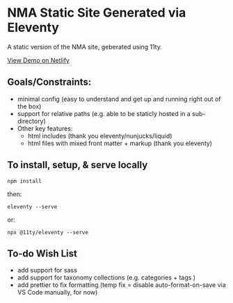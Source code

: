 # NMA Static Site Generated via Eleventy 
A static version of the NMA site, geberated using 11ty.

[View Demo on Netlify](https://nma-v4-static-minimal.netlify.app/)

## Goals/Constraints:
* minimal config (easy to understand and get up and running right out of the box)
* support for relative paths (e.g. able to be staticly hosted in a sub-directory)
* Other key features:
    * html includes (thank you eleventy/nunjucks/liquid)
    * html files with mixed front matter + markup (thank you eleventy)

## To install, setup, & serve locally

``` npm install ```

then:

``` eleventy --serve ```

or:

``` npx @11ty/eleventy --serve ```

## To-do Wish List
* add support for sass
* add support for taxonomy collections (e.g. categories + tags )
* add prettier to fix formatting (temp fix = disable auto-format-on-save via VS Code manually, for now)